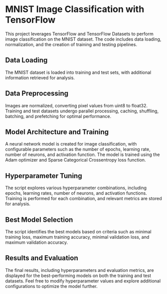 # MNIST Image Classification with TensorFlow

This project leverages TensorFlow and TensorFlow Datasets to perform image classification on the MNIST dataset. The code includes data loading, normalization, and the creation of training and testing pipelines.

## Data Loading

The MNIST dataset is loaded into training and test sets, with additional information retrieved for analysis.

## Data Preprocessing

Images are normalized, converting pixel values from uint8 to float32. Training and test datasets undergo parallel processing, caching, shuffling, batching, and prefetching for optimal performance.

## Model Architecture and Training

A neural network model is created for image classification, with configurable parameters such as the number of epochs, learning rate, number of neurons, and activation function. The model is trained using the Adam optimizer and Sparse Categorical Crossentropy loss function.

## Hyperparameter Tuning

The script explores various hyperparameter combinations, including epochs, learning rates, number of neurons, and activation functions. Training is performed for each combination, and relevant metrics are stored for analysis.

## Best Model Selection

The script identifies the best models based on criteria such as minimal training loss, maximum training accuracy, minimal validation loss, and maximum validation accuracy.

## Results and Evaluation

The final results, including hyperparameters and evaluation metrics, are displayed for the best-performing models on both the training and test datasets.
Feel free to modify hyperparameter values and explore additional configurations to optimize the model further.
